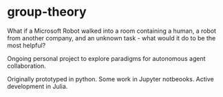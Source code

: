 # group-theory

What if a Microsoft Robot walked into a room containing a human, a robot from another company, and an unknown task - what would it do to be the most helpful?

Ongoing personal project to explore paradigms for autonomous agent collaboration.

Originally prototyped in python. Some work in Jupyter notbeooks. Active development in Julia.
